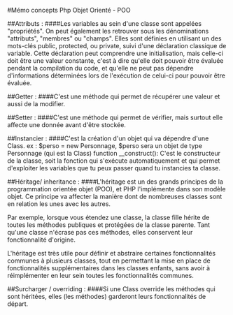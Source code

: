 #Mémo concepts Php Objet Orienté - POO

##Attributs : 
####Les variables au sein d'une classe sont appelées "propriétés". On peut également les retrouver sous les dénominations "attributs", "membres" ou "champs". Elles sont définies en utilisant un des mots-clés public, protected, ou private, suivi d'une déclaration classique de variable. Cette déclaration peut comprendre une initialisation, mais celle-ci doit être une valeur constante, c'est à dire qu'elle doit pouvoir être évaluée pendant la compilation du code, et qu'elle ne peut pas dépendre d'informations déterminées lors de l'exécution de celui-ci pour pouvoir être évaluée.

##Getter :
####C'est une méthode qui permet de récupérer une valeur et aussi de la modifier.

##Setter : 
####C'est une méthode qui permet de vérifier, mais surtout elle affecte une donnée avant d'être stockée.

##Instancier : 
####C'est la création d'un objet qui va dépendre d'une Class. ex : $perso = new Personnage, $perso sera un objet de type Personnage (qui est la Class)
function __construct():
C'est le constructeur de la classe, soit la fonction qui s'exécute automatiquement et qui permet d'exploiter les variables que tu peux passer quand tu instancies ta classe.

##Héritage/ inheritance :
####L'héritage est un des grands principes de la programmation orientée objet (POO), et PHP l'implémente dans son modèle objet. Ce principe va affecter la manière dont de nombreuses classes sont en relation les unes avec les autres.

Par exemple, lorsque vous étendez une classe, la classe fille hérite de toutes les méthodes publiques et protégées de la classe parente. Tant qu'une classe n'écrase pas ces méthodes, elles conservent leur fonctionnalité d'origine.

L'héritage est très utile pour définir et abstraire certaines fonctionnalités communes à plusieurs classes, tout en permettant la mise en place de fonctionnalités supplémentaires dans les classes enfants, sans avoir à réimplémenter en leur sein toutes les fonctionnalités communes.

##Surcharger / overriding :
####Si une Class override les méthodes qui sont héritées, elles (les méthodes) garderont leurs fonctionnalités de départ.
